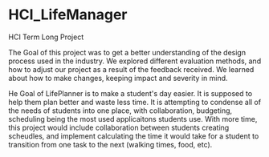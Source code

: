 # HCI_LifeManager
HCI Term Long Project

The Goal of this project was to get a better understanding of the design process used in the industry.  We explored different 
evaluation methods, and how to adjust our project as a result of the feedback received.  We learned about how to make changes, keeping impact and severity in mind.  

He Goal of LifePlanner is to make a student's day easier.  It is supposed to help them plan better and waste less time.  It is attempting to condense all of the needs of students into one place, with collaboration, budgeting, scheduling being the most used applicaitons students use.  With more time, this project would include collaboration between students creating scheudles, and implement calculating the time it would take for a student to transition from one task to the next (walking times, food, etc).
